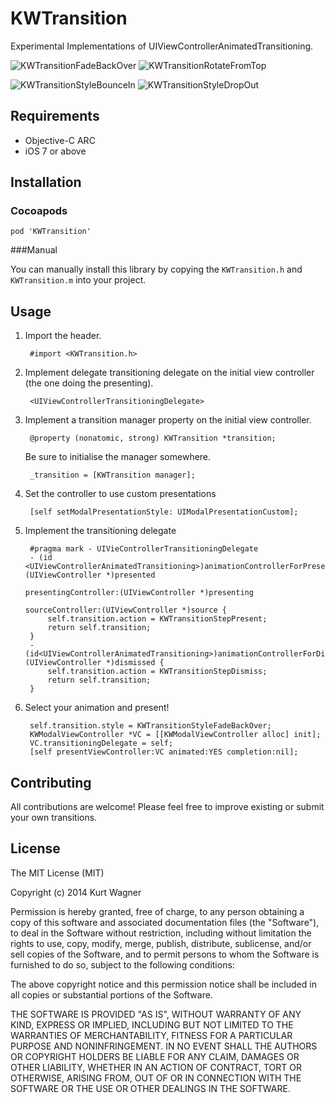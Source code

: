 # KWTransition

Experimental Implementations of UIViewControllerAnimatedTransitioning.

![](https://raw.github.com/KurtWagner/KWTransition/master/Sample/KWTransitionFadeBackOver.gif "KWTransitionFadeBackOver")
![](https://raw.github.com/KurtWagner/KWTransition/master/Sample/KWTransitionRotateFromTop.gif "KWTransitionRotateFromTop")


![](https://raw.github.com/KurtWagner/KWTransition/master/Sample/KWTransitionStyleBounceIn.gif "KWTransitionStyleBounceIn")
![](https://raw.github.com/KurtWagner/KWTransition/master/Sample/KWTransitionStyleDropOut.gif "KWTransitionStyleDropOut")

## Requirements

- Objective-C ARC
- iOS 7 or above

## Installation
### Cocoapods

    pod 'KWTransition'

###Manual

You can manually install this library by copying the `KWTransition.h` and `KWTransition.m` into your project.

## Usage

1. Import the header.

        #import <KWTransition.h>

2. Implement delegate transitioning delegate on the initial view controller (the one doing the presenting).

        <UIViewControllerTransitioningDelegate>

3. Implement a transition manager property on the initial view controller.

        @property (nonatomic, strong) KWTransition *transition;

    Be sure to initialise the manager somewhere.
        
        _transition = [KWTransition manager];

4. Set the controller to use custom presentations

        [self setModalPresentationStyle: UIModalPresentationCustom];

5. Implement the transitioning delegate


        #pragma mark - UIVieControllerTransitioningDelegate
        - (id <UIViewControllerAnimatedTransitioning>)animationControllerForPresentedController:(UIViewController *)presented
								                                           presentingController:(UIViewController *)presenting
                                                                               sourceController:(UIViewController *)source {
	        self.transition.action = KWTransitionStepPresent;
	        return self.transition;
        }
        -(id<UIViewControllerAnimatedTransitioning>)animationControllerForDismissedController:(UIViewController *)dismissed {
	        self.transition.action = KWTransitionStepDismiss;
	        return self.transition;
        }

6. Select your animation and present!

        self.transition.style = KWTransitionStyleFadeBackOver;
	    KWModalViewController *VC = [[KWModalViewController alloc] init];
	    VC.transitioningDelegate = self;
	    [self presentViewController:VC animated:YES completion:nil];

## Contributing

All contributions are welcome! Please feel free to improve existing or submit your own transitions.

## License

The MIT License (MIT)

Copyright (c) 2014 Kurt Wagner

Permission is hereby granted, free of charge, to any person obtaining a copy
of this software and associated documentation files (the "Software"), to deal
in the Software without restriction, including without limitation the rights
to use, copy, modify, merge, publish, distribute, sublicense, and/or sell
copies of the Software, and to permit persons to whom the Software is
furnished to do so, subject to the following conditions:

The above copyright notice and this permission notice shall be included in all
copies or substantial portions of the Software.

THE SOFTWARE IS PROVIDED "AS IS", WITHOUT WARRANTY OF ANY KIND, EXPRESS OR
IMPLIED, INCLUDING BUT NOT LIMITED TO THE WARRANTIES OF MERCHANTABILITY,
FITNESS FOR A PARTICULAR PURPOSE AND NONINFRINGEMENT. IN NO EVENT SHALL THE
AUTHORS OR COPYRIGHT HOLDERS BE LIABLE FOR ANY CLAIM, DAMAGES OR OTHER
LIABILITY, WHETHER IN AN ACTION OF CONTRACT, TORT OR OTHERWISE, ARISING FROM,
OUT OF OR IN CONNECTION WITH THE SOFTWARE OR THE USE OR OTHER DEALINGS IN THE
SOFTWARE.


